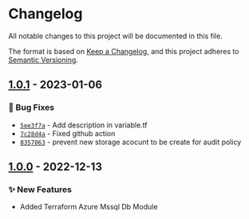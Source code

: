 # Changelog
All notable changes to this project will be documented in this file.

The format is based on [Keep a Changelog](https://keepachangelog.com/en/1.0.0/),
and this project adheres to [Semantic Versioning](https://semver.org/spec/v2.0.0.html).

## [1.0.1] - 2023-01-06
### :bug: Bug Fixes
- [`5ee3f7a`](https://github.com/clouddrove/terraform-azure-mssql-db/commit/5ee3f7a2242da2a2619fa6f5faa810b53efbd37d) - Add description in variable.tf
- [`7c28d4a`](https://github.com/clouddrove/terraform-azure-mssql-db/commit/7c28d4ad200383228c76fdbe64b938aaf38f5aad) - Fixed github action
- [`8357063`](https://github.com/clouddrove/terraform-azure-mssql-db/commit/8357063e19654fa6bf53176b1c50f116124e4055) - prevent new storage acocunt to be create for audit policy

## [1.0.0] - 2022-12-13
### :sparkles: New Features
- Added Terraform Azure Mssql Db Module


[1.0.0]: https://github.com/clouddrove/terraform-azure-mssql-db/compare/1.0.0...master
[1.0.1]: https://github.com/clouddrove/terraform-azure-mssql-db/compare/1.0.0...1.0.1
